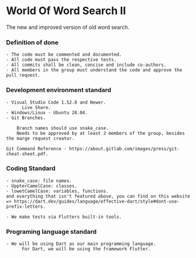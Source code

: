 # World Of Word Search II
The new and improved version of old word search.

### Definition of done
```
- The code must be commented and documented.
- All code must pass the respective tests.
- All commits shall be clean, concise and include co-authors.
- All members in the group must understand the code and approve the pull request.
```

### Development environment standard
```
- Visual Studio Code 1.52.0 and Newer.
      Live Share.
- Windows/Linux - Ubuntu 20.04.
- Git Branches.

    Branch names should use snake_case.
    Needs to be approved by at least 2 members of the group, besides the marge request creator.

Git Command Reference - https://about.gitlab.com/images/press/git-cheat-sheet.pdf.
```

### Coding Standard
```
- snake_case: file names.
- UppterCamelCase: classes.
- lowetCamelCase: variables, functions.
and everything that isn't featured above, you can find on this website => https://dart.dev/guides/language/effective-dart/style#dont-use-prefix-letters.

- We make tests via Flutters built-in tools.
```

### Programing language standard
```
- We will be using Dart as our main programming language.
      For Dart, we will be using the framework Flutter.
```



